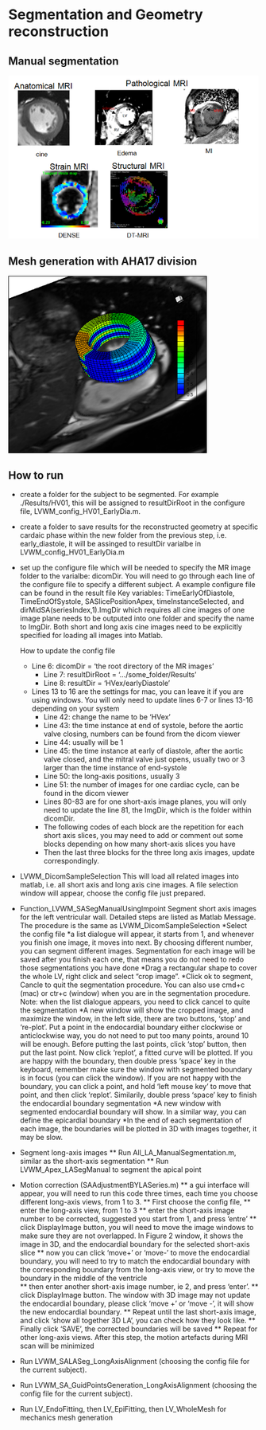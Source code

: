 # Segmentation and Geometry reconstruction

## Manual segmentation
<img src="../../Figures/in-vivoMRimages.png" width="800">


## Mesh generation with AHA17 division
<img src="../../Figures/LV_mesh.png" width="400">


## How to run 
* create a folder for the subject to be segmented. For example ./Results/HV01, this will be assigned to resultDirRoot in the configure file, LVWM_config_HV01_EarlyDia.m. 
	  
* create a folder to save results for the reconstructed geometry at specific cardaic phase within the new folder from the previous step, i.e. early_diastole, it will be assinged to resultDir varialbe in LVWM_config_HV01_EarlyDia.m

* set up the configure file which will be needed to specify the MR image folder to the varialbe: dicomDir. You will need to go through each line of the configure file to specify a different subject.  A example configure file can be found in the result file
    Key variables: TimeEarlyOfDiastole, TimeEndOfSystole, SASlicePositionApex, timeInstanceSelected, and dirMidSA(seriesIndex,1).ImgDir which requires all cine images of one image plane needs to be outputed into one folder and specify the name to ImgDir. Both short and long axis cine images need to be explicitly specified for loading all images into Matlab. 
	 
	How to update the config file
	 * Line 6: dicomDir = ‘the root directory of the MR images’
         * Line 7: resultDirRoot = ‘…/some_folder/Results’
         * Line 8: resultDir = ‘HVex/earlyDiastole’
	 * Lines 13 to 16 are the settings for mac, you can leave it if you are using windows. You will only need to update lines 6-7 or lines 13-16 depending on your system
     	 * Line 42: change the name to be ‘HVex’
     	 * Line 43: the time instance at end of systole, before the aortic valve closing, numbers can be found from the dicom viewer
         * Line 44: usually will be 1
         * Line 45: the time instance at early of diastole, after the aortic valve closed, and the mitral valve just opens, usually two or 3 larger than the time instance of end-systole
         * Line 50: the long-axis positions, usually 3
         * Line 51: the number of images for one cardiac cycle, can be found in the dicom viewer
         * Lines 80-83 are for one short-axis image planes, you will only need to update the line 81, the ImgDir, which is the folder within dicomDir. 
         * The following codes of each block are the repetition for each short axis slices, you may need to add or comment out some blocks depending on how many short-axis slices you have
         * Then the last three blocks for the three long axis images, update correspondingly.


* LVWM_DicomSampleSelection
   This will load all related images into matlab, i.e. all short axis and long axis cine images. A file selection window will appear, choose the config file just prepared.
   
* Function_LVWM_SASegManualUsingImpoint
 Segment short axis images for the left ventricular wall. Detailed steps are listed as Matlab Message. The procedure is the same as LVWM_DicomSampleSelection
        *Select the config file
	*a list dialogue will appear, it starts from 1, and whenever you finish one image, it moves into next. By choosing different number, you can segment different images. Segmentation for each image will be saved after you finish each one, that means you do not need to redo those segmentations you have done 
        *Drag a rectangular shape to cover the whole LV, right click and select “crop image”.
	*Click ok to segment, Cancle to quit the segmentation procedure. You can also use cmd+c (mac) or ctr+c (window) when you are in the segmentation procedure. Note: when the list dialogue appears, you need to click cancel to quite the segmentation
	*A new window will show the cropped image, and maximize the window, in the left side, there are two buttons, ‘stop’ and ‘re-plot’. Put a point in the endocardial boundary either clockwise or anticlockwise way, you do not need to put too many points, around 10 will be enough. Before putting the last points, click ‘stop’ button, then put the last point. Now click ‘replot’, a fitted curve will be plotted. If you are happy with the boundary, then double press ‘space’ key in the keyboard, remember make sure the window with segmented boundary is in focus (you can click the window). If you are not happy with the boundary, you can click a point, and hold ‘left mouse key’ to move that point, and then click ‘replot’. Similarily, double press ‘space’ key to finish the endocardial boundary segmentation
        *A new window with segmented endocardial boundary will show. In a similar way, you can define the epicardial boundary 
	*In the end of each segmentation of each image, the boundaries will be plotted in 3D with images together, it may be slow. 

 
 * Segment long-axis images
	**	Run All_LA_ManualSegmentation.m, similar as the short-axis segmentation
	**  Run LVWM_Apex_LASegManual to segment the apical point 
	
* Motion correction (SAAdjustmentBYLASeries.m)
   	** a gui interface will appear, you will need to run this code three times, each time you choose different long-axis views, from 1 to 3. 
    ** First choose the config file, 
    ** enter the long-axis view, from 1 to 3
	** enter the short-axis image number to be corrected, suggested you start from 1, and press ‘entre’
	** click DisplayImage button, you will need to move the image windows to make sure they are not overlapped. In Figure 2 window, it shows the image in 3D, and the endocardial boundary for the selected short-axis slice
	** now you can click ‘move+’ or ‘move-’ to move the endocardial boundary, you will need to try to match the endocardial boundary with the corresponding boundary from the long-axis view, or try to move the boundary in the middle of the ventricle	
	** then enter another short-axis image number, ie 2, and press ‘enter’. 
	** click DisplayImage button. The window with 3D image may not update the endocardial boundary, please click ‘move +’ or ‘move -’, it will show the new endocardial boundary. 
	** Repeat until the last short-axis image, and click ‘show all together 3D LA’, you can check how they look like. 
	** Finally click ‘SAVE’, the corrected boundaries will be saved
	** Repeat for other long-axis views. 
    After this step, the motion artefacts during MRI scan will be minimized

* Run LVWM_SALASeg_LongAxisAlignment (choosing the config file for the current subject).

* Run LVWM_SA_GuidPointsGeneration_LongAxisAlignment (choosing the config file for the current subject).

* Run LV_EndoFitting, then LV_EpiFitting, then LV_WholeMesh for mechanics mesh generation

 
  
